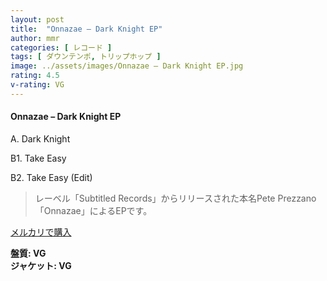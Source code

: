 ```yaml
---
layout: post
title:  "Onnazae – Dark Knight EP"
author: mmr
categories: [ レコード ]
tags: [ ダウンテンポ, トリップホップ ]
image: ../assets/images/Onnazae – Dark Knight EP.jpg
rating: 4.5
v-rating: VG
---
```


#### Onnazae – Dark Knight EP

A. Dark Knight

B1. Take Easy

B2. Take Easy (Edit)

> レーベル「Subtitled Records」からリリースされた本名Pete Prezzano「Onnazae」によるEPです。


[メルカリで購入](https://jp.mercari.com/item/m84648505475)

<div class="mt-4 mb-4 d-flex align-items-center">
<strong class="mr-1">盤質: VG</strong>
</div>
<div class="mt-4 mb-4 d-flex align-items-center">
<strong class="mr-1">ジャケット: VG</strong>
</div>
